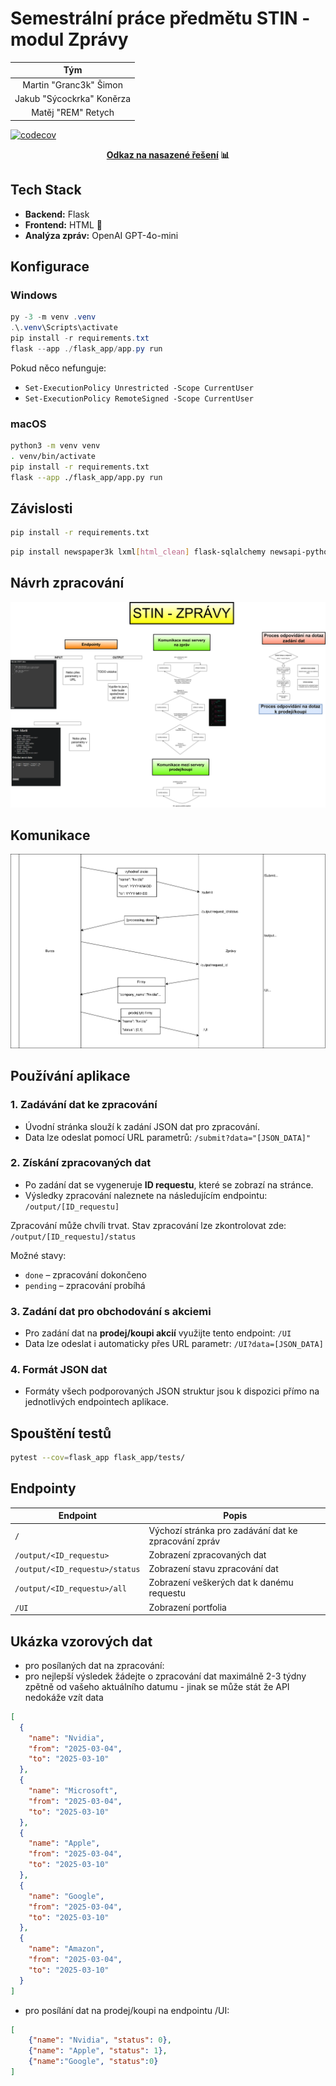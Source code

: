 # Semestrální práce předmětu STIN - modul Zprávy

| Tým                           |
|:-----------------------------:|
| Martin "Granc3k" Šimon         |
| Jakub "Sýcockrka" Koněrza      |
| Matěj "REM" Retych              |


[![codecov](https://codecov.io/gh/Granc3k/STIN_ZPRAVY/graph/badge.svg?token=AO8L02LX7E)](https://codecov.io/gh/Granc3k/STIN_ZPRAVY)

<p align="center">
  <strong><a href="https://stin-zpravy.azurewebsites.net/">Odkaz na nasazené řešení</a> 📊</strong>
</p>


## Tech Stack

- **Backend:** Flask  
- **Frontend:** HTML 🎨  
- **Analýza zpráv:** OpenAI GPT-4o-mini  

## Konfigurace

### Windows
```powershell
py -3 -m venv .venv
.\.venv\Scripts\activate
pip install -r requirements.txt
flask --app ./flask_app/app.py run
```
Pokud něco nefunguje:
- ```Set-ExecutionPolicy Unrestricted -Scope CurrentUser```
- ```Set-ExecutionPolicy RemoteSigned -Scope CurrentUser```

### macOS
```sh
python3 -m venv venv
. venv/bin/activate
pip install -r requirements.txt
flask --app ./flask_app/app.py run
```

## Závislosti

```bash
pip install -r requirements.txt
```

```bash
pip install newspaper3k lxml[html_clean] flask-sqlalchemy newsapi-python Flask Werkzeug Jinja2 -U MarkupSafe -U itsdangerous click blinker python-dotenv watchdog
```

## Návrh zpracování
![diagram](./Dokumentace/navrh_zpracovani.svg)

## Komunikace
![diagram](./Dokumentace/komunikace.svg)

## Používání aplikace

### 1. Zadávání dat ke zpracování
- Úvodní stránka slouží k zadání JSON dat pro zpracování.
- Data lze odeslat pomocí URL parametrů: ```/submit?data="[JSON_DATA]"```

### 2. Získání zpracovaných dat
- Po zadání dat se vygeneruje **ID requestu**, které se zobrazí na stránce.
- Výsledky zpracování naleznete na následujícím endpointu: ```/output/[ID_requestu]```

Zpracování může chvíli trvat. Stav zpracování lze zkontrolovat zde: ```/output/[ID_requestu]/status```

Možné stavy:  
- `done` – zpracování dokončeno  
- `pending` – zpracování probíhá  

### 3. Zadání dat pro obchodování s akciemi
- Pro zadání dat na **prodej/koupi akcií** využijte tento endpoint: ```/UI```
- Data lze odeslat i automaticky přes URL parametr: ```/UI?data=[JSON_DATA]```


### 4. Formát JSON dat
- Formáty všech podporovaných JSON struktur jsou k dispozici přímo na jednotlivých endpointech aplikace.


## Spouštění testů
```bash
pytest --cov=flask_app flask_app/tests/
```


## Endpointy

| Endpoint                  | Popis                                         |
|---------------------------|----------------------------------------------|
| `/`                       | Výchozí stránka pro zadávání dat ke zpracování zpráv |
| `/output/<ID_requestu>`   | Zobrazení zpracovaných dat                   |
| `/output/<ID_requestu>/status` | Zobrazení stavu zpracování dat        |
| `/output/<ID_requestu>/all` | Zobrazení veškerých dat k danému requestu        |
| `/UI`                     | Zobrazení portfolia                               |


## Ukázka vzorových dat
- pro posílaných dat na zpracování:
- pro nejlepší výsledek žádejte o zpracování dat maximálně 2-3 týdny zpětně od vašeho aktuálního datumu - jinak se může stát že API nedokáže vzít data

```json
[
  {
    "name": "Nvidia",
    "from": "2025-03-04",
    "to": "2025-03-10"
  },
  {
    "name": "Microsoft",
    "from": "2025-03-04",
    "to": "2025-03-10"
  },
  {
    "name": "Apple",
    "from": "2025-03-04",
    "to": "2025-03-10"
  },
  {
    "name": "Google",
    "from": "2025-03-04",
    "to": "2025-03-10"
  },
  {
    "name": "Amazon",
    "from": "2025-03-04",
    "to": "2025-03-10"
  }
]

```


- pro posílání dat na prodej/koupi na endpointu /UI:
```json
[
    {"name": "Nvidia", "status": 0},
    {"name": "Apple", "status": 1},
    {"name":"Google", "status":0}
]
```


